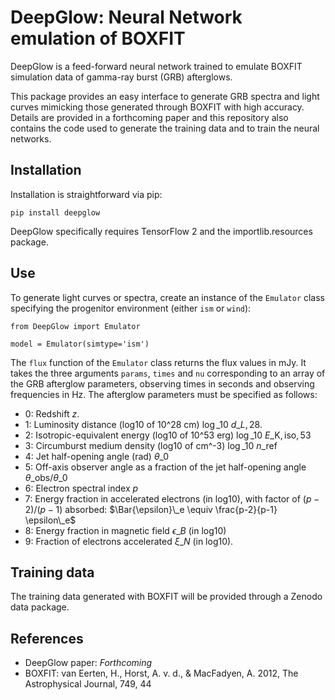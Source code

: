 # DeepGlow: Neural Network emulation of BOXFIT

DeepGlow is a feed-forward neural network trained to emulate BOXFIT simulation data of gamma-ray burst (GRB) afterglows.

This package provides an easy interface to generate GRB spectra and light curves mimicking those generated through BOXFIT with high accuracy. Details are provided in a forthcoming paper and this repository also contains the code used to generate the training data and to train the neural networks.

## Installation

Installation is straightforward via pip:

`pip install deepglow`

DeepGlow specifically requires TensorFlow 2 and the importlib.resources package.

## Use

To generate light curves or spectra, create an instance of the `Emulator` class specifying the progenitor environment (either `ism` or `wind`):

```
from DeepGlow import Emulator

model = Emulator(simtype='ism')
```

The `flux` function of the `Emulator` class returns the flux values in mJy. It takes the three arguments `params`, `times` and `nu` corresponding to an array of the GRB afterglow parameters, observing times in seconds and observing frequencies in Hz. The afterglow parameters must be specified as follows:

- 0: Redshift $z$.
- 1: Luminosity distance (log10 of 10^28 cm) $\log\_{10} \  d\_{L,28}$.
- 2: Isotropic-equivalent energy (log10 of 10^53 erg) $\log\_{10} \ E\_\mathrm{K,iso,53}$
- 3: Circumburst medium density (log10 of cm^-3) $\log\_{10} \ n\_\mathrm{ref}$
- 4: Jet half-opening angle (rad) $\theta\_0$
- 5: Off-axis observer angle as a fraction of the jet half-opening angle $\theta\_\mathrm{obs} / \theta\_0$
- 6: Electron spectral index $p$
- 7: Energy fraction in accelerated electrons (in log10), with factor of $(p - 2) / (p - 1)$ absorbed: $\Bar{\epsilon}\_e \equiv \frac{p-2}{p-1} \epsilon\_e$
- 8: Energy fraction in magnetic field $\epsilon\_B$ (in log10)
- 9: Fraction of electrons accelerated $\xi\_N$ (in log10).

## Training data

The training data generated with BOXFIT will be provided through a Zenodo data package.

## References

- DeepGlow paper: _Forthcoming_ 
- BOXFIT: van Eerten, H., Horst, A. v. d., & MacFadyen, A. 2012, The Astrophysical Journal, 749, 44

 

